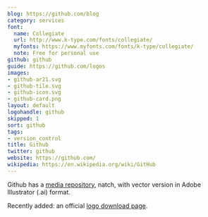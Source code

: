 ```yaml
---
blog: https://github.com/blog
category: services
font:
  name: Collegiate
  url: http://www.k-type.com/fonts/collegiate/
  myfonts: https://www.myfonts.com/fonts/k-type/collegiate/
  note: Free for personal use
github: github
guide: https://github.com/logos
images:
- github-ar21.svg
- github-tile.svg
- github-icon.svg
- github-card.png
layout: default
logohandle: github
skipped: 1
sort: github
tags:
- version_control
title: Github
twitter: github
website: https://github.com/
wikipedia: https://en.wikipedia.org/wiki/GitHub
---
```


Github has a [media repository](https://github.com/github/media), natch, with vector version in Adobe Illustrator \(.ai\) format.

Recently added: an official [logo download page](https://github.com/logos).
